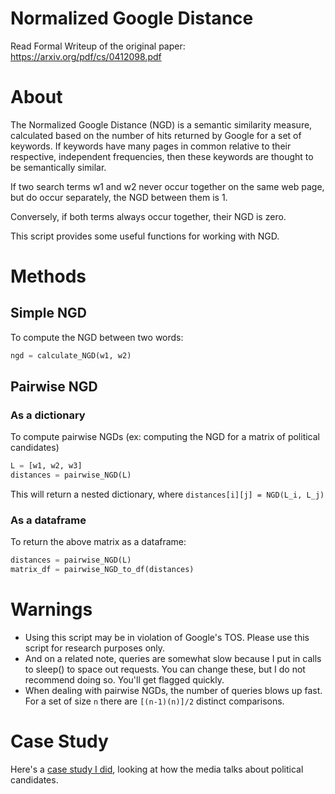 

# Normalized Google Distance
Read Formal Writeup of the original paper: https://arxiv.org/pdf/cs/0412098.pdf

# About
The Normalized Google Distance (NGD) is a semantic similarity measure, calculated based on the number of hits returned by Google for a set of keywords. If keywords have many pages in common relative to their respective, independent frequencies, then these keywords are thought to be semantically similar.

If two search terms w1 and w2 never occur together on the same web page, but do occur separately, the NGD between them is 1.

Conversely, if both terms always occur together, their NGD is zero.

This script provides some useful functions for working with NGD. 

# Methods
## Simple NGD
To compute the NGD between two words:

``` Python
ngd = calculate_NGD(w1, w2)
```

## Pairwise NGD
### As a dictionary

To compute pairwise NGDs (ex: computing the NGD for a matrix of political candidates)
``` Python
L = [w1, w2, w3]
distances = pairwise_NGD(L)
```
This will return a nested dictionary, where ```distances[i][j] = NGD(L_i, L_j)```

### As a dataframe
To return the above matrix as a dataframe:
``` Python
distances = pairwise_NGD(L)
matrix_df = pairwise_NGD_to_df(distances)
```

# Warnings
* Using this script may be in violation of Google's TOS. Please use this script for research purposes only.
* And on a related note, queries are somewhat slow because I put in calls to sleep() to space out requests. You can change these, but I do not recommend doing so. You'll get flagged quickly.
* When dealing with pairwise NGDs, the number of queries blows up fast. For a set of size ```n``` there are ```[(n-1)(n)]/2``` distinct comparisons.

# Case Study
Here's a [case study I did](https://www.joshash.space/data-science/clusters-of-democratic-candidates-1
), looking at how the media talks about political candidates. 

